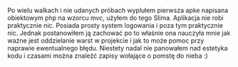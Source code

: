 Po wielu walkach i nie udanych próbach wyplułem pierwsza apke napisana obiektowym php na wzorcu mvc, użyłem do tego Slima. Aplikacja nie robi praktycznie nic. Posiada prosty system logowania i poza tym praktycznie nic. Jednak postanowiłem ją zachować po to właśnie ona nauczyła mnie jak ważne jest oddzielanie warst w projekcie i jak to może pomoc przy naprawie ewentualnego błędu. Niestety nadal nie panowałem nad estetyka kodu i czasami można znaleźć zapisy wołające o pomstę do nieba :)
